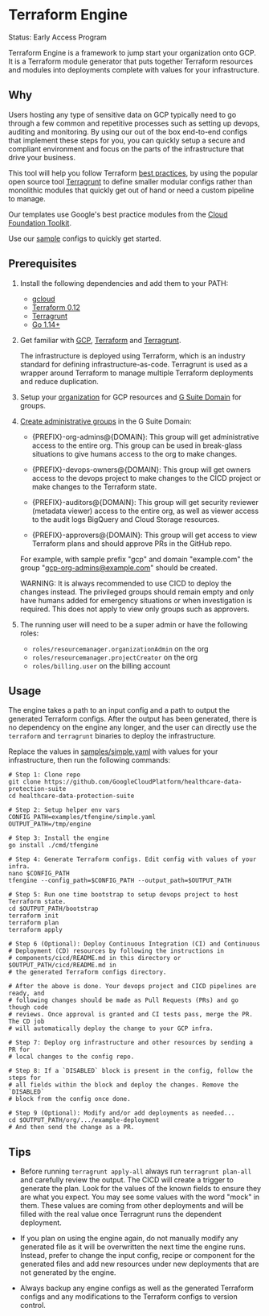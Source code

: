 # Terraform Engine

Status: Early Access Program

Terraform Engine is a framework to jump start your organization onto GCP. It is
a Terraform module generator that puts together Terraform resources and modules
into deployments complete with values for your infrastructure.

## Why

Users hosting any type of sensitive data on GCP typically need to go through a
few common and repetitive processes such as setting up devops, auditing and
monitoring. By using our out of the box end-to-end configs that implement these
steps for you, you can quickly setup a secure and compliant environment and
focus on the parts of the infrastructure that drive your business.

This tool will help you follow Terraform
[best practices](https://www.hashicorp.com/resources/evolving-infrastructure-terraform-opencredo),
by using the popular open source tool
[Terragrunt](https://terragrunt.gruntwork.io/) to define smaller modular configs
rather than monolithic modules that quickly get out of hand or need a custom
pipeline to manage.

Our templates use Google's best practice modules from the
[Cloud Foundation Toolkit](https://cloud.google.com/foundation-toolkit).

Use our [sample](./samples) configs to quickly get started.

## Prerequisites

1. Install the following dependencies and add them to your PATH:

    - [gcloud](https://cloud.google.com/sdk/gcloud)
    - [Terraform 0.12](https://www.terraform.io/)
    - [Terragrunt](https://terragrunt.gruntwork.io/)
    - [Go 1.14+](https://golang.org/dl/)

1. Get familiar with [GCP](https://cloud.google.com/docs/overview),
    [Terraform](https://www.terraform.io/intro/index.html) and
    [Terragrunt](https://blog.gruntwork.io/terragrunt-how-to-keep-your-terraform-code-dry-and-maintainable-f61ae06959d8).

    The infrastructure is deployed using Terraform, which is an industry
    standard for defining infrastructure-as-code. Terragrunt is used as a
    wrapper around Terraform to manage multiple Terraform deployments and reduce
    duplication.

1. Setup your
    [organization](https://cloud.google.com/resource-manager/docs/creating-managing-organization)
    for GCP resources and [G Suite Domain](https://gsuite.google.com/) for
    groups.

1. [Create administrative groups](https://support.google.com/a/answer/33343?hl=en)
    in the G Suite Domain:

    - {PREFIX}-org-admins@{DOMAIN}: This group will get administrative access
        to the entire org. This group can be used in break-glass situations to
        give humans access to the org to make changes.

    - {PREFIX}-devops-owners@{DOMAIN}: This group will get owners access to
        the devops project to make changes to the CICD project or make changes
        to the Terraform state.

    - {PREFIX}-auditors@{DOMAIN}: This group will get security reviewer
        (metadata viewer) access to the entire org, as well as viewer access to
        the audit logs BigQuery and Cloud Storage resources.

    - {PREFIX}-approvers@{DOMAIN}: This group will get access to view
        Terraform plans and should approve PRs in the GitHub repo.

    For example, with sample prefix "gcp" and domain "example.com" the group
    "gcp-org-admins@example.com" should be created.

    WARNING: It is always recommended to use CICD to deploy the changes instead.
    The privileged groups should remain empty and only have humans added for
    emergency situations or when investigation is required. This does not apply
    to view only groups such as approvers.

1. The running user will need to be a super admin or have the following roles:

    - `roles/resourcemanager.organizationAdmin` on the org
    - `roles/resourcemanager.projectCreator` on the org
    - `roles/billing.user` on the billing account

## Usage

The engine takes a path to an input config and a path to output the generated
Terraform configs. After the output has been generated, there is no dependency
on the engine any longer, and the user can directly use the `terraform` and
`terragrunt` binaries to deploy the infrastructure.

Replace the values in [samples/simple.yaml](./samples/simple.yaml) with values
for your infrastructure, then run the following commands:

```shell
# Step 1: Clone repo
git clone https://github.com/GoogleCloudPlatform/healthcare-data-protection-suite
cd healthcare-data-protection-suite

# Step 2: Setup helper env vars
CONFIG_PATH=examples/tfengine/simple.yaml
OUTPUT_PATH=/tmp/engine

# Step 3: Install the engine
go install ./cmd/tfengine

# Step 4: Generate Terraform configs. Edit config with values of your infra.
nano $CONFIG_PATH
tfengine --config_path=$CONFIG_PATH --output_path=$OUTPUT_PATH

# Step 5: Run one time bootstrap to setup devops project to host Terraform state.
cd $OUTPUT_PATH/bootstrap
terraform init
terraform plan
terraform apply

# Step 6 (Optional): Deploy Continuous Integration (CI) and Continuous
# Deployment (CD) resources by following the instructions in
# components/cicd/README.md in this directory or $OUTPUT_PATH/cicd/README.md in
# the generated Terraform configs directory.

# After the above is done. Your devops project and CICD pipelines are ready, and
# following changes should be made as Pull Requests (PRs) and go though code
# reviews. Once approval is granted and CI tests pass, merge the PR. The CD job
# will automatically deploy the change to your GCP infra.

# Step 7: Deploy org infrastructure and other resources by sending a PR for
# local changes to the config repo.

# Step 8: If a `DISABLED` block is present in the config, follow the steps for
# all fields within the block and deploy the changes. Remove the `DISABLED`
# block from the config once done.

# Step 9 (Optional): Modify and/or add deployments as needed...
cd $OUTPUT_PATH/org/.../example-deployment
# And then send the change as a PR.
```

## Tips

- Before running `terragrunt apply-all` always run `terragrunt plan-all` and
  carefully review the output. The CICD will create a trigger to generate the
  plan. Look for the values of the known fields to ensure they are what you
  expect. You may see some values with the word "mock" in them. These values
  are coming from other deployments and will be filled with the real value
  once Terragrunt runs the dependent deployment.

- If you plan on using the engine again, do not manually modify any generated
  file as it will be overwritten the next time the engine runs. Instead,
  prefer to change the input config, recipe or component for the generated
  files and add new resources under new deployments that are not generated by
  the engine.

- Always backup any engine configs as well as the generated Terraform configs
  and any modifications to the Terraform configs to version control.
